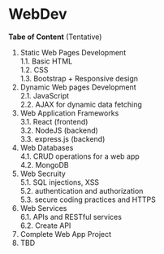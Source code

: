 # WebDev
**Tabe of Content** (Tentative)
 
1. Static Web Pages Development<br>
   1.1. Basic HTML<br>
   1.2. CSS<br>
   1.3. Bootstrap + Responsive design
2. Dynamic Web pages Development<br>
   2.1. JavaScript<br>
   2.2. AJAX for dynamic data fetching
3. Web Application Frameworks<br>
   3.1. React (frontend) <br>
   3.2. NodeJS (backend)<br>
   3.3. express.js (backend)<br>
4. Web Databases<br>
   4.1. CRUD operations for a web app<br>
   4.2. MongoDB
5. Web Secruity<br>
   5.1. SQL injections, XSS<br>
   5.2. authentication and authorization<br>
   5.3. secure coding practices and HTTPS
6. Web Services<br>
   6.1. APIs and RESTful services<br>
   6.2. Create API
7. Complete Web App Project
8. TBD
